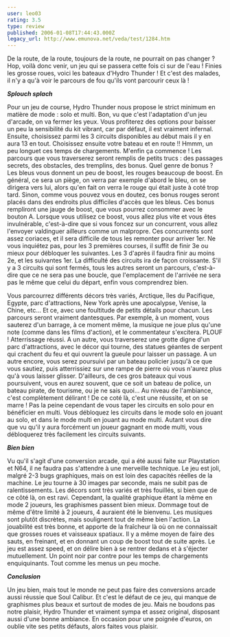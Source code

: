 ```yaml
---
user: leo03
rating: 3.5
type: review
published: 2006-01-08T17:44:43.000Z
legacy_url: http://www.emunova.net/veda/test/1284.htm
---
```

De la route, de la route, toujours de la route, ne pourrait on pas changer ? Hop, voilà donc venir, un jeu qui se passera cette fois ci sur de l'eau ! Finies les grosse roues, voici les bateaux d'Hydro Thunder ! Et c'est des malades, il n'y a qu'à voir le parcours de fou qu'ils vont parcourir ceux là !  

  

_**Splouch splach**_  

  

Pour un jeu de course, Hydro Thunder nous propose le strict minimum en matière de mode : solo et multi. Bon, vu que c'est l'adaptation d'un jeu d'arcade, on va fermer les yeux. Vous profiterez des options pour baisser un peu la sensibilité du kit vibrant, car par défaut, il est vraiment infernal. Ensuite, choisissez parmi les 3 circuits disponibles au début mais il y en aura 13 en tout. Choisissez ensuite votre bateau et en route !! Hmmm, un peu longuet ces temps de chargements. M'enfin ça commence ! Les parcours que vous traverserez seront remplis de petits trucs : des passages secrets, des obstacles, des tremplins, des bonus. Quel genre de bonus ? Les bleus vous donnent un peu de boost, les rouges beaucoup de boost. En général, ce sera un piège, on verra par exemple d'abord le bleu, on se dirigera vers lui, alors qu'en fait on verra le rouge qui était juste à coté trop tard. Sinon, comme vous pouvez vous en doutez, ces bonus rouges seront placés dans des endroits plus difficiles d'accès que les bleus. Ces bonus rempliront une jauge de boost, que vous pourrez consommer avec le bouton A. Lorsque vous utilisez ce boost, vous allez plus vite et vous êtes invulnérable, c'est-à-dire que si vous foncez sur un concurrent, vous allez l'envoyer valdinguer ailleurs comme un malpropre. Ces concurrents sont assez coriaces, et il sera difficile de tous les remonter pour arriver 1er. Ne vous inquiétez pas, pour les 3 premières courses, il suffit de finir 3e ou mieux pour débloquer les suivantes. Les 3 d'après il faudra finir au moins 2e, et les suivantes 1er. La difficulté des circuits ira de façon croissante. S'il y a 3 circuits qui sont fermés, tous les autres seront un parcours, c'est-à-dire que ce ne sera pas une boucle, que l'emplacement de l'arrivée ne sera pas le même que celui du départ, enfin vous comprendrez bien.  

  

Vous parcourrez différents décors très variés, Arctique, îles du Pacifique, Egypte, parc d'attractions, New York après une apocalypse, Venise, la Chine, etc... Et ce, avec une foultitude de petits détails pour chacun. Les parcours seront vraiment dantesques. Par exemple, à un moment, vous sauterez d'un barrage, à ce moment même, la musique ne joue plus qu'une note (comme dans les films d'action), et le commentateur s'excitera. PLOUF ! Atterrissage réussi. A un autre, vous traverserez une grotte digne d'un parc d'attractions, avec le décor qui tourne, des statues géantes de serpent qui crachent du feu et qui ouvrent la gueule pour laisser un passage. A un autre encore, vous serez poursuivi par un bateau policier jusqu'à ce que vous sautiez, puis atterrissiez sur une rampe de pierre où vous n'aurez plus qu'à vous laisser glisser. D'ailleurs, de ces gros bateaux qui vous poursuivent, vous en aurez souvent, que ce soit un bateau de police, un bateau pirate, de tourisme, ou je ne sais quoi... Au niveau de l'ambiance, c'est complètement délirant ! De ce coté là, c'est une réussite, et on se marre ! Pas la peine cependant de vous taper les circuits en solo pour en bénéficier en multi. Vous débloquez les circuits dans le mode solo en jouant au solo, et dans le mode multi en jouant au mode multi. Autant vous dire que vu qu'il y aura forcément un joueur gagnant en mode multi, vous débloquerez très facilement les circuits suivants.  

  

_**Bien bien**_  

  

Vu qu'il s'agit d'une conversion arcade, qui a été aussi faite sur Playstation et N64, il ne faudra pas s'attendre à une merveille technique. Le jeu est joli, malgré 2-3 bugs graphiques, mais on est loin des capacités réelles de la machine. Le jeu tourne à 30 images par seconde, mais ne subit pas de ralentissements. Les décors sont très variés et très fouillés, si bien que de ce côté là, on est ravi. Cependant, la qualité graphique étant la même en mode 2 joueurs, les graphismes passent bien mieux. Dommage tout de même d'être limité à 2 joueurs, 4 auraient été le bienvenu. Les musiques sont plutôt discrètes, mais soulignent tout de même bien l'action. La jouabilité est très bonne, et apporte de la fraîcheur là où on ne connaissait que grosses roues et vaisseaux spatiaux. Il y a même moyen de faire des sauts, en freinant, et en donnant un coup de boost tout de suite après. Le jeu est assez speed, et on délire bien à se rentrer dedans et à s'éjecter mutuellement. Un point noir par contre pour les temps de chargements enquiquinants. Tout comme les menus un peu moche.  

  

_**Conclusion**_  

  

Un jeu bien, mais tout le monde ne peut pas faire des conversions arcade aussi réussie que Soul Calibur. Et c'est le défaut de ce jeu, qui manque de graphismes plus beaux et surtout de modes de jeu. Mais ne boudons pas notre plaisir, Hydro Thunder et vraiment sympa et assez original, disposant aussi d'une bonne ambiance. En occasion pour une poignée d'euros, on oublie vite ses petits défauts, alors faites vous plaisir.